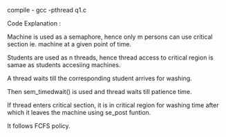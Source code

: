 compile - gcc -pthread q1.c

Code Explanation :

Machine is used as a semaphore, hence only m persons can use critical section ie. machine at a given point of time.

Students are used as n threads, hence thread access to critical region is samae as students accesiing machines.

A thread waits till the corresponding student arrives for washing.

Then sem_timedwait() is used and thread waits till patience time.

If thread enters critical section, it is in critical region for washing time after which it leaves the machine using se_post funtion.

It follows FCFS policy.